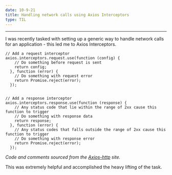 ```yaml
---
date: 10-9-21
title: Handling network calls using Axios Interceptors
type: TIL
---
```


-------
I was recently tasked with setting up a generic way to handle network calls for an application - this led me to Axios Interceptors.

```
// Add a request interceptor
axios.interceptors.request.use(function (config) {
    // Do something before request is sent
    return config;
  }, function (error) {
    // Do something with request error
    return Promise.reject(error);
  });


// Add a response interceptor
axios.interceptors.response.use(function (response) {
    // Any status code that lie within the range of 2xx cause this function to trigger
    // Do something with response data
    return response;
  }, function (error) {
    // Any status codes that falls outside the range of 2xx cause this function to trigger
    // Do something with response error
    return Promise.reject(error);
  });
```
*Code and comments sourced from the [Axios-http](https://axios-http.com/docs/interceptors) site.*

This was extremely helpful and accomplished the heavy lifting of the task.